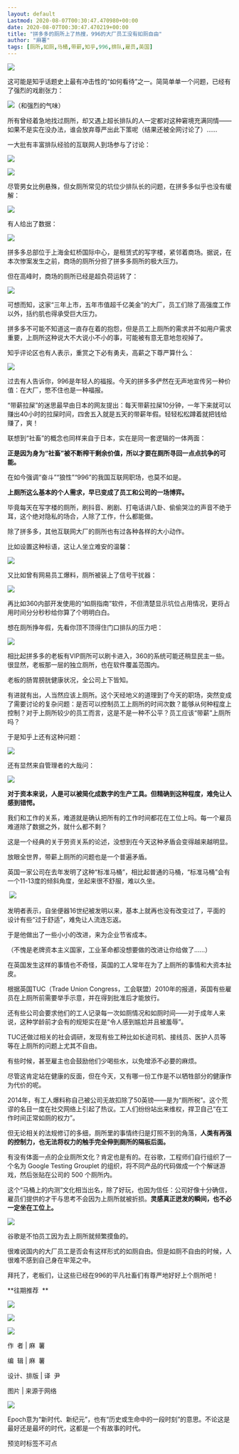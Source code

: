 ```yaml
---
layout: default
Lastmod: 2020-08-07T00:30:47.470980+00:00
date: 2020-08-07T00:30:47.470219+00:00
title: "拼多多的厕所上了热搜，996的大厂员工没有如厕自由"
author: "麻薯"
tags: [厕所,如厕,马桶,带薪,知乎,996,排队,雇员,英国]
---
```


![](https://images.weserv.nl/?url=https%3A//mmbiz.qpic.cn/mmbiz_gif/qco6e7xSianw07SibrMud72DuicQZAf9Q565TBhVISehqhdK2tfjeueqzgkxZcBibY680pzkOM6a7F0MrADpJrleew/640%3Fwx_fmt%3Dgif)

这可能是知乎话题史上最有冲击性的“如何看待”之一。简简单单一个问题，已经有了强烈的戏剧张力：

![](https://images.weserv.nl/?url=https%3A//mmbiz.qpic.cn/mmbiz_png/qco6e7xSianzxZLHFmuD9rkBuInK4cCEkiaa7SuRjU0ym1apLBRBAqTCgjH3yBcUMtK11EqahvJ54A6cmAWLbWWQ/640%3Fwx_fmt%3Dpng)（和强烈的气味）

所有曾经着急地找过厕所，却又遇上超长排队的人一定都对这种窘境充满同情——如果不是实在没办法，谁会放弃尊严出此下策呢（结果还被全网讨论了）……

一大批有丰富排队经验的互联网人到场参与了讨论：

![](https://images.weserv.nl/?url=https%3A//mmbiz.qpic.cn/mmbiz_png/qco6e7xSianzxZLHFmuD9rkBuInK4cCEkKVwlx9OtQ3s1JiaTelTn88gH0FBX3BOQHcMyibCuGJIH9Lq0EvzYbo4g/640%3Fwx_fmt%3Dpng)

![](https://images.weserv.nl/?url=https%3A//mmbiz.qpic.cn/mmbiz_png/qco6e7xSianzxZLHFmuD9rkBuInK4cCEkp22BSSaicyiaRghtv9eiaMWtLxfoMrwGAVuiciaRicqGzLaI7aEF9l6oaUicw/640%3Fwx_fmt%3Dpng)

尽管男女比例悬殊，但女厕所常见的坑位少排队长的问题，在拼多多似乎也没有缓解：

![](https://images.weserv.nl/?url=https%3A//mmbiz.qpic.cn/mmbiz_png/qco6e7xSianzxZLHFmuD9rkBuInK4cCEknINVicMPvvY1PfPicMicKiadlkBzliclNuTRmvbq6Y98w2RiceLiaq9fJ1MPA/640%3Fwx_fmt%3Dpng) 

有人给出了数据：

![](https://images.weserv.nl/?url=https%3A//mmbiz.qpic.cn/mmbiz_png/qco6e7xSianzxZLHFmuD9rkBuInK4cCEkTo54MpCmJ5bwVo0XX9P4jzVdXdEyJlheRSyrCAbDoiaQScDNDklTrFA/640%3Fwx_fmt%3Dpng)

  

拼多多总部位于上海金虹桥国际中心，是租赁式的写字楼，紧邻着商场。据说，在本次惨案发生之前，商场的厕所分担了拼多多厕所的极大压力。

但在高峰时，商场的厕所已经是超负荷运转了：

![](https://images.weserv.nl/?url=https%3A//mmbiz.qpic.cn/mmbiz_gif/qco6e7xSianzxZLHFmuD9rkBuInK4cCEkJ3tPnlphzc2md1ibicWyiaNLM4MRSDA0OFY2oPgE9Zsvic4QVQibydbJJ4w/640%3Fwx_fmt%3Dgif)

可想而知，这家“三年上市，五年市值超千亿美金”的大厂，员工们除了高强度工作以外，括约肌也得承受巨大压力。

拼多多不可能不知道这一直存在着的抱怨，但是员工上厕所的需求并不如用户需求重要，上厕所这种说大不大说小不小的事，可能被有意无意地忽视掉了。

知乎评论区也有人表示，重赏之下必有勇夫，高薪之下尊严算什么：

![](https://images.weserv.nl/?url=https%3A//mmbiz.qpic.cn/mmbiz_png/qco6e7xSianzxZLHFmuD9rkBuInK4cCEk9QRJn70vLPdRbJf9MibAYicJsJvZ3NK0lIjkt2gNK9NPd6CSW1kL6HzA/640%3Fwx_fmt%3Dpng)

过去有人告诉你，996是年轻人的福报。今天的拼多多俨然在无声地宣传另一种价值：在大厂，憋不住也是一种福报。

  

“带薪拉屎”的迷思最早由日本的网友提出：每天带薪拉屎10分钟，一年下来就可以赚出40小时的拉屎时间，四舍五入就是五天的带薪年假。轻轻松松蹲着就把钱给赚了，爽！

联想到“社畜”的概念也同样来自于日本，实在是同一套逻辑的一体两面：

**正是因为身为“社畜”被不断榨干剩余价值，所以才要在厕所寻回一点点抗争的可能。**

在如今强调“奋斗”“狼性”“996”的我国互联网职场，也莫不如是。

**上厕所这么基本的个人需求，早已变成了员工和公司的一场博弈。**

毕竟每天在写字楼的厕所，刷抖音、刷剧、打电话讲八卦、偷偷哭泣的声音不绝于耳，这个绝对隐私的场合，人除了工作，什么都能做。

除了拼多多，其他互联网大厂的厕所也有过各种各样的大小动作。

比如设置这种标语，这让人坐立难安的温馨：

![](https://images.weserv.nl/?url=https%3A//mmbiz.qpic.cn/mmbiz_png/qco6e7xSianzxZLHFmuD9rkBuInK4cCEkdMmMpWt8Oe7QLx9JbyeMZibxp3QJictibOKtCQRicYp0bor5A1uQHKzFaA/640%3Fwx_fmt%3Dpng)

又比如曾有网易员工爆料，厕所被装上了信号干扰器：

![](https://images.weserv.nl/?url=https%3A//mmbiz.qpic.cn/mmbiz_png/qco6e7xSianzxZLHFmuD9rkBuInK4cCEkznaarQ6SaRGQfuOzGkSqenhZiah4uaBCbvkqw3xkkQ5ODXg4N0Kzpjw/640%3Fwx_fmt%3Dpng)

再比如360内部开发使用的“如厕指南”软件，不但清楚显示坑位占用情况，更将占用时间分分秒秒给你算了个明明白白。

想在厕所挣年假，先看你顶不顶得住门口排队的压力吧：

![](https://images.weserv.nl/?url=https%3A//mmbiz.qpic.cn/mmbiz_png/qco6e7xSianzxZLHFmuD9rkBuInK4cCEkNiaonxpqcdz6M20N8Cb7yBoQ7fCiax2Z3A4WS5tbCrQNrOB9ticsQtibQQ/640%3Fwx_fmt%3Dpng)

相比起拼多多的老板有VIP厕所可以刷卡进入，360的系统可能还稍显民主一些。很显然，老板那一层的独立厕所，也在软件覆盖范围内。

老板的肠胃膀胱健康状况，全公司上下皆知。

有进就有出，人当然应该上厕所。这个天经地义的道理到了今天的职场，突然变成了需要讨论的复杂问题：是否可以控制员工上厕所的时间次数？能够从何种程度上控制？对于上厕所较少的员工而言，这是不是一种不公平？员工应该“带薪”上厕所吗？

于是知乎上还有这种问题：

![](https://images.weserv.nl/?url=https%3A//mmbiz.qpic.cn/mmbiz_png/qco6e7xSianzxZLHFmuD9rkBuInK4cCEk9qNBjrBAH1eSw84WqVCMTOibbgic8oiaxj3xSKY7IxUSwL60DEXC9zFFw/640%3Fwx_fmt%3Dpng)

还有显然来自管理者的大哉问：

![](https://images.weserv.nl/?url=https%3A//mmbiz.qpic.cn/mmbiz_png/qco6e7xSianzxZLHFmuD9rkBuInK4cCEkVR9zcXsyYchkk6hCb1erNnxE8rzk3ibPTJUeia81r3uMYGdw3pFySbBQ/640%3Fwx_fmt%3Dpng)

**对于资本来说，人是可以被简化成数字的生产工具。但精确到这种程度，难免让人感到错愕。**

我们和工作的关系，难道就是确认把所有的工作时间都花在工位上吗。每一个雇员难道除了数据之外，就什么都不剩？

这是一个经典的关于劳资关系的论述，没想到在今天这种矛盾会变得越来越明显。

放眼全世界，带薪上厕所的问题也是一个普遍矛盾。

英国一家公司在去年发明了这种“标准马桶”，相比起普通的马桶，“标准马桶”会有一个11-13度的倾斜角度，坐起来很不舒服，难以久坐。

 ![](https://images.weserv.nl/?url=https%3A//mmbiz.qpic.cn/mmbiz_jpg/qco6e7xSianzxZLHFmuD9rkBuInK4cCEkmHBEAtCEBVAMSYwbMYuQ3ticM7cmyKQEJdhNVKuEuZvjSEEvs1DmZRg/640%3Fwx_fmt%3Djpeg)

  

发明者表示，自坐便器16世纪被发明以来，基本上就再也没有改变过了，平面的设计有些“过于舒适”，难免让人流连忘返。  

于是他做出了一些小小的改进，来为企业节省成本。

（不愧是老牌资本主义国家，工业革命都没想要做的改进让你给做了……）

在英国发生这样的事情也不奇怪，英国的工人常年在为了上厕所的事情和大资本扯皮。

根据英国TUC（Trade Union Congress，工会联盟）2010年的报道，英国有些雇员在上厕所前需要举手示意，并在得到批准后才能放行。

还有些公司会要求他们的工人记录每一次如厕情况和如厕时间——对于成年人来说，这种学龄前才会有的规矩实在是“令人感到尴尬并且被羞辱”。

TUC还做过相关的社会调研，发现有些工种比如长途司机、接线员、医护人员等等在上厕所的问题上尤其不自由。

有些时候，甚至雇主也会鼓励他们少喝些水，以免增添不必要的麻烦。

尽管这肯定站在健康的反面，但在今天，又有哪一份工作是不以牺牲部分的健康作为代价的呢。

2014年，有工人爆料称自己被公司无故扣除了50英镑——是为“厕所税”。这个荒谬的名目一度在社交网络上引起了热议。工人们纷纷站出来维权，捍卫自己“在工作时间正常如厕的权力”。

但无论相关的法规修订的多细，厕所里的事情终归是灯照不到的角落，**人类有再强的控制力，也无法将权力的触手完全伸到厕所的隔板后面。**

有没有体面一点的企业厕所文化？肯定也是有的。在谷歌，工程师们自行组织了一个名为 Google Testing Grouplet 的组织，将不同产品的代码做成一个个解谜游戏，然后张贴在公司的 500 个厕所内。

这个“马桶上的内测”文化相当出名，除了好玩，也因为信任：公司好像十分确信，雇员们提供的才干与思考不会因为上厕所就被折损。**灵感真正迸发的瞬间，也不必一定坐在工位上。**

![](https://images.weserv.nl/?url=https%3A//mmbiz.qpic.cn/mmbiz_jpg/qco6e7xSianzxZLHFmuD9rkBuInK4cCEkfo3ZEvPSmBPicK0Vqad39eXKX6OYibzpo1ica3vR9KOnCdibFvwCUCd0jw/640%3Fwx_fmt%3Djpeg)

谷歌是不怕员工因为去上厕所就频繁摸鱼的。

很难说国内的大厂员工是否会有这样形式的如厕自由。但是如厕不自由的时候，人很难不感到自己身在牢笼之中。

拜托了，老板们，让这些已经在996的平凡社畜们有尊严地好好上个厕所吧！

  

**往期推荐  **

  

  

[![](https://images.weserv.nl/?url=https%3A//mmbiz.qpic.cn/mmbiz_png/qco6e7xSianzvibJhq6pgpQqGZOeoVhYZtj7aeEtqBqHZAzHEKNxhD5bxIiczxKDY35pibDmu80HAICcyvN0Ldoe4A/640%3Fwx_fmt%3Dpng)](http://mp.weixin.qq.com/s?__biz=MzI5Nzk2NzEwMg==&mid=2247490620&idx=1&sn=3115905e66f2586ec30399f88899eb79&chksm=ecac50addbdbd9bbe9792e7125c29af626209fa9128373202bf82c5442b68f1b419486aa4932&scene=21#wechat_redirect)

[![](https://images.weserv.nl/?url=https%3A//mmbiz.qpic.cn/mmbiz_png/qco6e7xSianyb863y1SKWIzWkhibYbV6tdMhAzTgNuR7FMK1yY4vich0TfNOZG1DALZVQ8xEIq9uh8PwcqUnxH7tA/640%3Fwx_fmt%3Dpng)](http://mp.weixin.qq.com/s?__biz=MzI5Nzk2NzEwMg==&mid=2247490244&idx=1&sn=97919c0aab6d98bbea824208673188f2&chksm=ecac5655dbdbdf433c71fd4610ce78e72bb58f1fd764d2bd0beecc590cf282619fe65c946d54&scene=21#wechat_redirect)

[![](https://images.weserv.nl/?url=https%3A//mmbiz.qpic.cn/mmbiz_png/qco6e7xSianyb863y1SKWIzWkhibYbV6tdgibkxqQMYZ2x3ic6tf6S4MbQictZial4DZaanAvflT3UPy7DmkWv7QNTxw/640%3Fwx_fmt%3Dpng)](http://mp.weixin.qq.com/s?__biz=MzI5Nzk2NzEwMg==&mid=2247490115&idx=1&sn=2ef35390cc08a2a83df0dc8d31f0315f&chksm=ecac56d2dbdbdfc48a2979ae0ce2ca1954b0ce12640fa089ea928a0015450ef8f7befd93bf6a&scene=21#wechat_redirect)

  

  

作  者 | 麻  薯

编  辑 | 麻  薯

设计、排版 | 译  尹

图片 | 来源于网络  

  

![](https://images.weserv.nl/?url=https%3A//mmbiz.qpic.cn/mmbiz_jpg/qco6e7xSianzEcZeKddbQRdtfTXc43tvvp0gabUU9aQUiabdgC06H6libtLh9qwt6so3mPHzrtzd8kAo9iccGEPe8g/640%3Fwx_fmt%3Djpeg)

  

Epoch意为“新时代、新纪元”，也有“历史或生命中的一段时刻”的意思。不论这是最好还是最坏的时代，这都是一个有故事的时代。

预览时标签不可点

